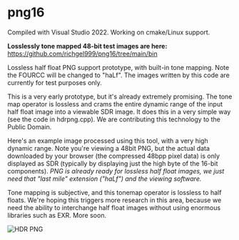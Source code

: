 # png16
Compiled with Visual Studio 2022. Working on cmake/Linux support.

**Losslessly tone mapped 48-bit test images are here:**
https://github.com/richgel999/png16/tree/main/bin

Lossless half float PNG support prototype, with built-in tone mapping. Note the FOURCC will be changed to "haLf". The images written by this code are currently for test purposes only.

This is a very early prototype, but it's already extremely promising. The tone map operator is lossless and crams the entire dynamic range of the input half float image into a viewable SDR image. It does this in a very simple way (see the code in hdrpng.cpp). We are contributing this technology to the Public Domain.

Here's an example image processed using this tool, with a very high dynamic range. Note you're viewing a 48bit PNG, but the actual data downloaded by your browser (the compressed 48bpp pixel data) is only displayed as SDR (typically by displaying just the high byte of the 16-bit components). *PNG is already ready for lossless half float images, we just need that "last mile" extension ("haLf") and the viewing software.*

Tone mapping is subjective, and this tonemap operator is lossless to half floats. We're hoping this triggers more research in this area, because we need the ability to interchange half float images without using enormous libraries such as EXR. More soon.

![HDR PNG](https://github.com/richgel999/png16/blob/main/bin/Tree.png)


